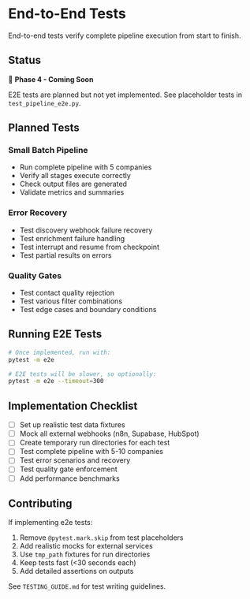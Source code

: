 # End-to-End Tests

End-to-end tests verify complete pipeline execution from start to finish.

## Status

🚧 **Phase 4 - Coming Soon**

E2E tests are planned but not yet implemented. See placeholder tests in `test_pipeline_e2e.py`.

## Planned Tests

### Small Batch Pipeline
- Run complete pipeline with 5 companies
- Verify all stages execute correctly
- Check output files are generated
- Validate metrics and summaries

### Error Recovery
- Test discovery webhook failure recovery
- Test enrichment failure handling
- Test interrupt and resume from checkpoint
- Test partial results on errors

### Quality Gates
- Test contact quality rejection
- Test various filter combinations
- Test edge cases and boundary conditions

## Running E2E Tests

```bash
# Once implemented, run with:
pytest -m e2e

# E2E tests will be slower, so optionally:
pytest -m e2e --timeout=300
```

## Implementation Checklist

- [ ] Set up realistic test data fixtures
- [ ] Mock all external webhooks (n8n, Supabase, HubSpot)
- [ ] Create temporary run directories for each test
- [ ] Test complete pipeline with 5-10 companies
- [ ] Test error scenarios and recovery
- [ ] Test quality gate enforcement
- [ ] Add performance benchmarks

## Contributing

If implementing e2e tests:
1. Remove `@pytest.mark.skip` from test placeholders
2. Add realistic mocks for external services
3. Use `tmp_path` fixtures for run directories
4. Keep tests fast (<30 seconds each)
5. Add detailed assertions on outputs

See `TESTING_GUIDE.md` for test writing guidelines.
